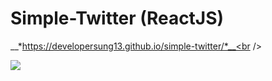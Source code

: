 # Simple-Twitter (ReactJS)
__*https://developersung13.github.io/simple-twitter/*__<br />

<img src="https://img.shields.io/badge/sTwitter-1DA1F2?style=flat-square&logo=twitter&logoColor=white">
